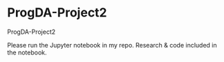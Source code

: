 # ProgDA-Project2
ProgDA-Project2

Please run the Jupyter notebook in my repo.
Research & code included in the notebook.


